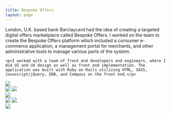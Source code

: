 ```yaml
---
title: Bespoke Offers
layout: page
---
```


<div class="row work-image-row">
  <div class="col-xs-12 col-sm-4">
    <p>London, U.K. based bank Barclaycard had the idea of creating a targeted digital offers marketplace called Bespoke Offers. I worked on the team to create the Bespoke Offers platform which included a consumer e-commerce application, a management portal for merchants, and other administrative tools to manage various parts of the system.</p>

    <p>I worked with a team of front end developers and engineers, where I did UI and UX design as well as front end implementation. The application was built with Ruby on Rails utilizing HTML, SASS, Javascript/jQuery, ERB, and Compass on the front end.</p>
  </div>

  <div class="col-xs-12 col-sm-8">
    <img src="/img/work/bespoke-offers/bespoke-devices.jpg" />
  </div>
</div>
<div class="row work-image-row">
  <div class="col-xs-12 col-sm-4">
    <img src="/img/work/bespoke-offers/bespoke-screen-3.jpg" />
    <img src="/img/work/bespoke-offers/bespoke-screen-4.jpg" />
  </div>
  <div class="col-xs-12 col-sm-8">
    <img src="/img/work/bespoke-offers/bespoke-screen-1.jpg" />
  </div>
</div>
<div class="row">
  <div class="col-xs-12 col-sm-8">
    <img src="/img/work/bespoke-offers/bespoke-screen-5.jpg" />
    <img src="/img/work/bespoke-offers/bespoke-screen-6.jpg" />
  </div>
  <div class="col-xs-12 col-sm-4">
    <img src="/img/work/bespoke-offers/bespoke-screen-7.jpg" />
  </div>
</div>
